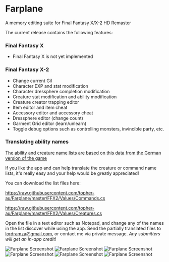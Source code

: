 # Farplane
A memory editing suite for Final Fantasy X/X-2 HD Remaster

The current release contains the following features:

### Final Fantasy X
- Final Fantasy X is not yet implemented

### Final Fantasy X-2
- Change current Gil
- Character EXP and stat modification
- Character dressphere completion modification
- Creature stat modification and ability modification
- Creature creator trapping editor
- Item editor and item cheat
- Accessory editor and accessory cheat
- Dressphere editor (change count)
- Garment Grid editor (learn/unlearn)
- Toggle debug options such as controlling monsters, invincible party, etc.

### Translating ability names

[The ability and creature name lists are based on this data from the German version of the game](http://www.ultimate-cheatz.de/codebase/daten.php?system=ps2&act=spiel&id=915)

If you like the app and can help translate the creature or command name lists, it's really easy and your help would be greatly appreciated!

You can download the list files here:

https://raw.githubusercontent.com/topher-au/Farplane/master/FFX2/Values/Commands.cs

https://raw.githubusercontent.com/topher-au/Farplane/master/FFX2/Values/Creatures.cs

Open the file in a text editor such as Notepad, and change any of the names in the list discover while using the app.
Send the partially translated files to lordramza@gmail.com, or contact me via private message. *Any submitters will get an in-app credit!*

![Farplane Screenshot](http://i.imgur.com/NJj2oxj.png)
![Farplane Screenshot](http://i.imgur.com/0RY4Fj5.png)
![Farplane Screenshot](http://i.imgur.com/dySMiUi.png)
![Farplane Screenshot](http://i.imgur.com/EmRer1K.png)
![Farplane Screenshot](http://i.imgur.com/E92tr4n.png)
![Farplane Screenshot](http://i.imgur.com/i0KgfWw.png)
